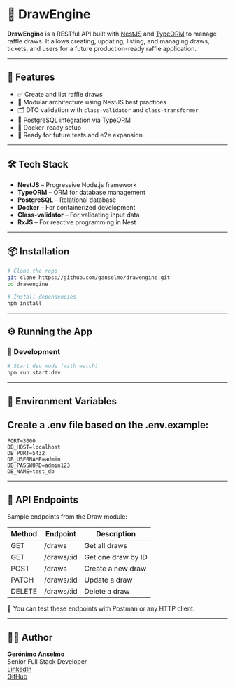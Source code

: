 # 🎯 DrawEngine

**DrawEngine** is a RESTful API built with [NestJS](https://nestjs.com/) and [TypeORM](https://typeorm.io/) to manage raffle draws. It allows creating, updating, listing, and managing draws, tickets, and users for a future production-ready raffle application.

---

## 🚀 Features

- ✅ Create and list raffle draws
- 🧱 Modular architecture using NestJS best practices
- 🗂️ DTO validation with `class-validator` and `class-transformer`
- 🐘 PostgreSQL integration via TypeORM
- 🐳 Docker-ready setup
- 🧪 Ready for future tests and e2e expansion

---

## 🛠️ Tech Stack

- **NestJS** – Progressive Node.js framework
- **TypeORM** – ORM for database management
- **PostgreSQL** – Relational database
- **Docker** – For containerized development
- **Class-validator** – For validating input data
- **RxJS** – For reactive programming in Nest

---

## 📦 Installation

```bash
# Clone the repo
git clone https://github.com/ganselmo/drawengine.git
cd drawengine

# Install dependencies
npm install
```

---

## ⚙️ Running the App

### 🧪 Development
```bash
# Start dev mode (with watch)
npm run start:dev
```

---

## 📄 Environment Variables

## Create a .env file based on the .env.example:

```dotenv
PORT=3000
DB_HOST=localhost
DB_PORT=5432
DB_USERNAME=admin
DB_PASSWORD=admin123
DB_NAME=test_db
```

---

## 🔀 API Endpoints

Sample endpoints from the Draw module:

| Method | Endpoint     | Description       |
|--------|--------------|-------------------|
| GET    | /draws       | Get all draws     |
| GET    | /draws/:id   | Get one draw by ID|
| POST   | /draws       | Create a new draw |
| PATCH  | /draws/:id   | Update a draw     |
| DELETE | /draws/:id   | Delete a draw     |

🧪 You can test these endpoints with Postman or any HTTP client.

---

## 🧑‍💻 Author

**Gerónimo Anselmo**  
Senior Full Stack Developer  
[LinkedIn](https://www.linkedin.com/in/geronimo-alejandro-anselmo/)  
[GitHub](https://github.com/ganselmo)
